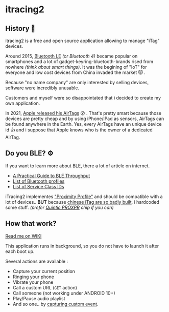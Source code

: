# itracing2 

## History 📓
itracing2 is a free and open source application allowing to manage "iTag" devices.

Around 2015, [Bluetooth LE](https://www.link-labs.com/blog/bluetooth-vs-bluetooth-low-energy) _(or Bluetooth 4)_ became popular on smartphones and a lot of gadget-keyring-bluetooth-brands rised from nowhere _(think about smart things)_.
It was the begining of "IoT" for everyone and low cost devices from China invaded the market 😾 .

Because "no name company" are only interested by selling devices, software were incredibly unusable.

Customers and myself were so disappointated that i decided to create my own application.

In 2021, [Apple released his AirTags](https://en.wikipedia.org/wiki/AirTag) 😮 . That's pretty smart because those devices are pretty cheap and by using iPhone/iPad as sensors, AirTags can be found anywhere in the Earth. Yes, every AirTags have an unique device id 👍 and i suppose that Apple knows who is the owner of a dedicated AirTag.

## Do you BLE? ⚙️

If you want to learn more about BLE, there a lot of article on internet.
- [A Practical Guide to BLE Throughput](https://interrupt.memfault.com/blog/ble-throughput-primer)
- [List of Bluetooth profiles](https://en.wikipedia.org/wiki/List_of_Bluetooth_profiles)
- [List of Service Class IDs](https://docs.microsoft.com/en-us/windows/uwp/devices-sensors/aep-service-class-ids)

iTracing2 implementes ["Proximity Profile"](https://en.wikipedia.org/wiki/List_of_Bluetooth_profiles#Proximity_Profile_(PXP)) and should be compatible with a lot of devices.. **BUT** because [chinese iTag are so badly built](https://github.com/sylvek/itracing2/wiki/MLE-15), i hardcoded some stuff. _(prefer [Quintic PROXPR](https://github.com/sylvek/itracing2/wiki/Quintic-PROXR) chip if you can)_

## How that work?

[Read me on WIKI](https://github.com/sylvek/itracing2/wiki)

This application runs in background, so you do not have to launch it after each boot up.

Several actions are available :

* Capture your current position
* Ringing your phone
* Vibrate your phone
* Call a custom URL (`GET` action)
* Call someone (not working under ANDROID 10+)
* Play/Pause audio playlist
* And so one.. by [capturing custom event](https://github.com/sylvek/itracing2/wiki#custom-action).
